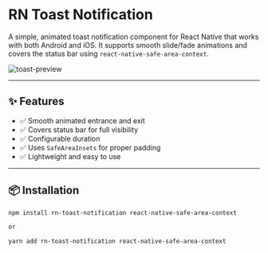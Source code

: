# RN Toast Notification

A simple, animated toast notification component for React Native that works with both Android and iOS. It supports smooth slide/fade animations and covers the status bar using `react-native-safe-area-context`.

![toast-preview](https://user-images.githubusercontent.com/fecoded/toast-preview.gif) <!-- (Optional GIF Preview) -->

---

## ✨ Features

- ✅ Smooth animated entrance and exit
- ✅ Covers status bar for full visibility
- ✅ Configurable duration
- ✅ Uses `SafeAreaInsets` for proper padding
- ✅ Lightweight and easy to use

---

## 📦 Installation

```bash
npm install rn-toast-notification react-native-safe-area-context

or

yarn add rn-toast-notification react-native-safe-area-context
